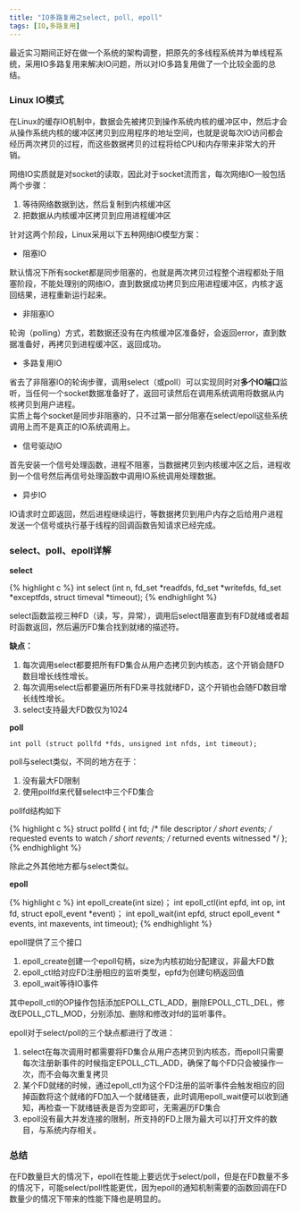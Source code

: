 ```yaml
---
title: "IO多路复用之select, poll, epoll"
tags: [IO,多路复用]
---
```



最近实习期间正好在做一个系统的架构调整，把原先的多线程系统并为单线程系统，采用IO多路复用来解决IO问题，所以对IO多路复用做了一个比较全面的总结。

### Linux IO模式

在Linux的缓存IO机制中，数据会先被拷贝到操作系统内核的缓冲区中，然后才会从操作系统内核的缓冲区拷贝到应用程序的地址空间，也就是说每次IO访问都会经历两次拷贝的过程，而这些数据拷贝的过程将给CPU和内存带来非常大的开销。

网络IO实质就是对socket的读取，因此对于socket流而言，每次网络IO一般包括两个步骤：

1. 等待网络数据到达，然后复制到内核缓冲区
2. 把数据从内核缓冲区拷贝到应用进程缓冲区

针对这两个阶段，Linux采用以下五种网络IO模型方案：

- 阻塞IO

默认情况下所有socket都是同步阻塞的，也就是两次拷贝过程整个进程都处于阻塞阶段，不能处理别的网络IO，直到数据成功拷贝到应用进程缓冲区，内核才返回结果，进程重新运行起来。

- 非阻塞IO

轮询（polling）方式，若数据还没有在内核缓冲区准备好，会返回error，直到数据准备好，再拷贝到进程缓冲区，返回成功。

- 多路复用IO

省去了非阻塞IO的轮询步骤，调用select（或poll）可以实现同时对**多个IO端口**监听，当任何一个socket数据准备好了，返回可读然后在调用系统调用将数据从内核拷贝到用户进程。  
实质上每个socket是同步非阻塞的，只不过第一部分阻塞在select/epoll这些系统调用上而不是真正的IO系统调用上。

- 信号驱动IO

首先安装一个信号处理函数，进程不阻塞，当数据拷贝到内核缓冲区之后，进程收到一个信号然后再信号处理函数中调用IO系统调用处理数据。

- 异步IO

IO请求时立即返回，然后进程继续运行，等数据拷贝到用户内存之后给用户进程发送一个信号或执行基于线程的回调函数告知请求已经完成。


### select、poll、epoll详解

**select**

{% highlight c %}
int select (int n, fd_set *readfds, fd_set *writefds, fd_set *exceptfds, struct timeval *timeout);
{% endhighlight %}

select函数监视三种FD（读，写，异常），调用后select阻塞直到有FD就绪或者超时函数返回，然后遍历FD集合找到就绪的描述符。

**缺点：**

1. 每次调用select都要把所有FD集合从用户态拷贝到内核态，这个开销会随FD数目增长线性增长。
2. 每次调用select后都要遍历所有FD来寻找就绪FD，这个开销也会随FD数目增长线性增长。
3. select支持最大FD数仅为1024


**poll**

    int poll (struct pollfd *fds, unsigned int nfds, int timeout);

poll与select类似，不同的地方在于：

1. 没有最大FD限制
2. 使用pollfd来代替select中三个FD集合

pollfd结构如下

{% highlight c %}
struct pollfd {
  int fd; /* file descriptor */
  short events; /* requested events to watch */
  short revents; /* returned events witnessed */
};
{% endhighlight  %}

除此之外其他地方都与select类似。


**epoll**

{% highlight c %}
int epoll_create(int size)；
int epoll_ctl(int epfd, int op, int fd, struct epoll_event *event)；
int epoll_wait(int epfd, struct epoll_event * events, int maxevents, int timeout);
{% endhighlight %}

epoll提供了三个接口

1. epoll_create创建一个epoll句柄，size为内核初始分配建议，非最大FD数
2. epoll_ctl给对应FD注册相应的监听类型，epfd为创建句柄返回值
3. epoll_wait等待IO事件

其中epoll\_ctl的OP操作包括添加EPOLL\_CTL\_ADD，删除EPOLL\_CTL\_DEL，修改EPOLL\_CTL_MOD，分别添加、删除和修改对fd的监听事件。

epoll对于select/poll的三个缺点都进行了改进：

1. select在每次调用时都需要将FD集合从用户态拷贝到内核态，而epoll只需要每次注册新事件的时候指定EPOLL\_CTL_ADD，确保了每个FD只会被操作一次，而不会每次重复拷贝
2. 某个FD就绪的时候，通过epoll\_ctl为这个FD注册的监听事件会触发相应的回掉函数将这个就绪的FD加入一个就绪链表，此时调用epoll_wait便可以收到通知，再检查一下就绪链表是否为空即可，无需遍历FD集合
3. epoll没有最大并发连接的限制，所支持的FD上限为最大可以打开文件的数目，与系统内存相关。

### 总结


在FD数量巨大的情况下，epoll在性能上要远优于select/poll，但是在FD数量不多的情况下，可能select/poll性能更优，因为epoll的通知机制需要的函数回调在FD数量少的情况下带来的性能下降也是明显的。
